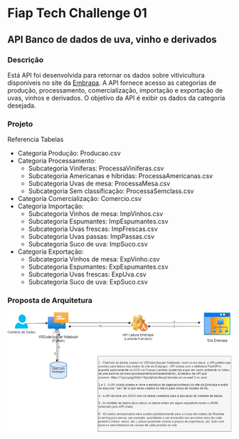# Fiap Tech Challenge 01
## API Banco de dados de uva, vinho e derivados

### Descrição
Está API foi desenvolvida para retornar os dados sobre vitivicultura disponiveis no site da [Embrapa](http://vitibrasil.cnpuv.embrapa.br/).
A API fornece acesso as categorias de produção, processamento, comercialização, importação e exportação de uvas, vinhos e derivados.
O objetivo da API é exibir os dados da categoria desejada.

### Projeto

Referencia Tabelas

- Categoria Produção: Producao.csv
- Categoria Processamento:
  - Subcategoria Viníferas: ProcessaViniferas.csv
  - Subcategoria Americanas e híbridas: ProcessaAmericanas.csv
  - Subcategoria Uvas de mesa: ProcessaMesa.csv
  - Subcategoria Sem classificação: ProcessaSemclass.csv
- Categoria Comercialização: Comercio.csv
- Categoria Importação:
  - Subcategoria Vinhos de mesa: ImpVinhos.csv
  - Subcategoria Espumantes: ImpEspumantes.csv
  - Subcategoria Uvas frescas: ImpFrescas.csv
  - Subcategoria Uvas passas: ImpPassas.csv
  - Subcategoria Suco de uva: ImpSuco.csv
- Categoria Exportação:
  - Subcategoria Vinhos de mesa: ExpVinho.csv
  - Subcategoria Espumantes: ExpEspumantes.csv
  - Subcategoria Uvas frescas: ExpUva.csv
  - Subcategoria Suco de uva: ExpSuco.csv

### Proposta de Arquitetura
  ![alt text](plano_arquitetura.jpeg)